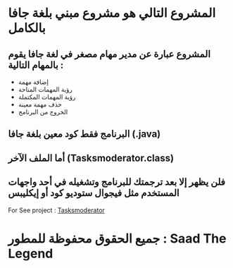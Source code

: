 # المشروع التالي هو مشروع مبني بلغة جافا بالكامل
## المشروع عبارة عن مدير مهام مصغر في لغة جافا يقوم بالمهام التالية :

- إضافة مهمة
- رؤية المهمات المتاحة
- رؤية المهمات المكتملة
- حذف مهمة معينة
- الخروج من البرنامج

## البرنامج فقط كود معين بلغة جافا (.java)

## أما الملف الآخر (Tasksmoderator.class)
## فلن يظهر إلا بعد ترجمتك للبرنامج وتشغيله في أحد واجهات المستخدم مثل فيجوال ستوديو كود أو إيكليبس


For See project : [Tasksmoderator](https://github.com/Saad711T/Tasksmoderator/blob/main/Tasksmoderator.java) 

# جميع الحقوق محفوظة للمطور : Saad The Legend